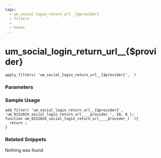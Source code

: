 ```yaml
---
tags: 
  - um_social_login_return_url__{$provider}
  - filters
  - 
  - hooks
---
```

# um\_social\_login\_return\_url\_\_{$provider}

``` php:no-line-numbers
apply_filters( 'um_social_login_return_url__{$provider}',  )
```
<div class='hook-sep'></div>

### Parameters

<div class='hook-sep'></div>



### Sample Usage

``` php:no-line-numbers
add_filter( 'um_social_login_return_url__{$provider}', 'um_0152024_social_login_return_url____provider_', 10, 0 );
function um_0152024_social_login_return_url____provider_(  ){
  return ;
}
```
<div class='hook-sep'></div>



### Related Snippets

Nothing was found


